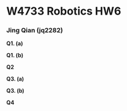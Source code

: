 # W4733 Robotics HW6

###                                                                 Jing Qian (jq2282)



**Q1. (a)**



**Q1. (b)**



**Q2**



**Q3. (a)**



**Q3. (b)**



**Q4**

